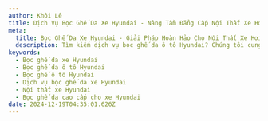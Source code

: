 ```yaml
---
author: Khôi Lê
title: Dịch Vụ Bọc Ghế Da Xe Hyundai - Nâng Tầm Đẳng Cấp Nội Thất Xe Hơi
meta:
  title: Bọc Ghế Da Xe Hyundai - Giải Pháp Hoàn Hảo Cho Nội Thất Xe Hơi
  description: Tìm kiếm dịch vụ bọc ghế da ô tô Hyundai? Chúng tôi cung cấp giải pháp bọc ghế da xe Hyundai chất lượng cao, bền đẹp và thời trang, giúp nâng tầm đẳng cấp nội thất xe hơi của bạn.
keywords:
  - Bọc ghế da xe Hyundai
  - Bọc ghế da ô tô Hyundai
  - Bọc ghế ô tô Hyundai
  - Dịch vụ bọc ghế da xe Hyundai
  - Nội thất xe Hyundai
  - Bọc ghế da cao cấp cho xe Hyundai
date: 2024-12-19T04:35:01.626Z
---
```

